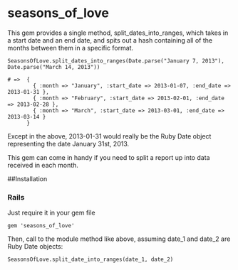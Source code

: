 seasons_of_love
=========

This gem provides a single method, split_dates_into_ranges, which takes in a start date
and an end date, and spits out a hash containing all of the months between them in a 
specific format.

    SeasonsOfLove.split_dates_into_ranges(Date.parse("January 7, 2013"), Date.parse("March 14, 2013"))

    # =>  {
            { :month => "January", :start_date => 2013-01-07, :end_date => 2013-01-31 }, 
            { :month => "February", :start_date => 2013-02-01, :end_date => 2013-02-28 }, 
            { :month => "March", :start_date => 2013-03-01, :end_date => 2013-03-14 }
          }

Except in the above, 2013-01-31 would really be the Ruby Date object representing the date January
31st, 2013.

This gem can come in handy if you need to split a report up into data received in each month.

##Installation

### Rails

Just require it in your gem file

    gem 'seasons_of_love'

Then, call to the module method like above, assuming date_1 and date_2 are Ruby Date objects:

    SeasonsOfLove.split_date_into_ranges(date_1, date_2)